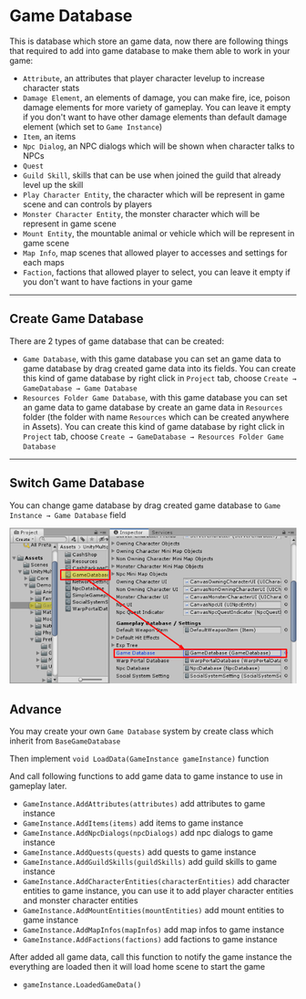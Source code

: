 # Game Database

This is database which store an game data, now there are following things that required to add into game database to make them able to work in your game:

*   `Attribute`, an attributes that player character levelup to increase character stats
*   `Damage Element`, an elements of damage, you can make fire, ice, poison damage elements for more variety of gameplay. You can leave it empty if you don't want to have other damage elements than default damage element (which set to `Game Instance`)
*   `Item`, an items
*   `Npc Dialog`, an NPC dialogs which will be shown when character talks to NPCs
*   `Quest`
*   `Guild Skill`, skills that can be use when joined the guild that already level up the skill
*   `Play Character Entity`, the character which will be represent in game scene and can controls by players
*   `Monster Character Entity`, the monster character which will be represent in game scene
*   `Mount Entity`, the mountable animal or vehicle which will be represent in game scene
*   `Map Info`, map scenes that allowed player to accesses and settings for each maps
*   `Faction`, factions that allowed player to select, you can leave it empty if you don't want to have factions in your game

* * *

## Create Game Database

There are 2 types of game database that can be created:

*   `Game Database`, with this game database you can set an game data to game database by drag created game data into its fields. You can create this kind of game database by right click in `Project` tab, choose `Create → GameDatabase → Game Database`
*   `Resources Folder Game Database`, with this game database you can set an game data to game database by create an game data in `Resources` folder (the folder with name `Resources` which can be created anywhere in Assets). You can create this kind of game database by right click in `Project` tab, choose `Create → GameDatabase → Resources Folder Game Database`

* * *

## Switch Game Database

You can change game database by drag created game database to `Game Instance → Game Database` field

![](../images/103/001.png)

## Advance

You may create your own `Game Database` system by create class which inherit from `BaseGameDatabase` 

Then implement `void LoadData(GameInstance gameInstance)` function

And call following functions to add game data to game instance to use in gameplay later.

*   `GameInstance.AddAttributes(attributes)` add attributes to game instance
*   `GameInstance.AddItems(items)` add items to game instance
*   `GameInstance.AddNpcDialogs(npcDialogs)` add npc dialogs to game instance
*   `GameInstance.AddQuests(quests)` add quests to game instance
*   `GameInstance.AddGuildSkills(guildSkills)` add guild skills to game instance
*   `GameInstance.AddCharacterEntities(characterEntities)` add character entities to game instance, you can use it to add player character entities and monster character entities
*   `GameInstance.AddMountEntities(mountEntities)` add mount entities to game instance
*   `GameInstance.AddMapInfos(mapInfos)` add map infos to game instance
*   `GameInstance.AddFactions(factions)` add factions to game instance

After added all game data, call this function to notify the game instance the everything are loaded then it will load home scene to start the game

*   `gameInstance.LoadedGameData()`